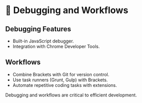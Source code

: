 # 🐞 Debugging and Workflows

## Debugging Features
- Built-in JavaScript debugger.
- Integration with Chrome Developer Tools.

## Workflows
- Combine Brackets with Git for version control.
- Use task runners (Grunt, Gulp) with Brackets.
- Automate repetitive coding tasks with extensions.

Debugging and workflows are critical to efficient development.
